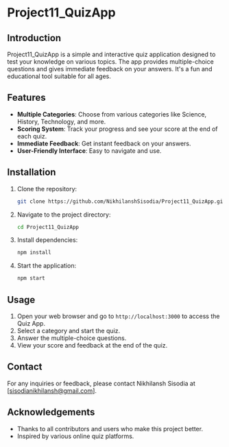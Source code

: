# Project11_QuizApp

## Introduction
Project11_QuizApp is a simple and interactive quiz application designed to test your knowledge on various topics. The app provides multiple-choice questions and gives immediate feedback on your answers. It's a fun and educational tool suitable for all ages.

## Features
- **Multiple Categories**: Choose from various categories like Science, History, Technology, and more.
- **Scoring System**: Track your progress and see your score at the end of each quiz.
- **Immediate Feedback**: Get instant feedback on your answers.
- **User-Friendly Interface**: Easy to navigate and use.

## Installation

1. Clone the repository:
    ```bash
    git clone https://github.com/NikhilanshSisodia/Project11_QuizApp.git
    ```

2. Navigate to the project directory:
    ```bash
    cd Project11_QuizApp
    ```

3. Install dependencies:
    ```bash
    npm install
    ```

4. Start the application:
    ```bash
    npm start
    ```

## Usage
1. Open your web browser and go to `http://localhost:3000` to access the Quiz App.
2. Select a category and start the quiz.
3. Answer the multiple-choice questions.
4. View your score and feedback at the end of the quiz.


## Contact
For any inquiries or feedback, please contact Nikhilansh Sisodia at [sisodianikhilansh@gmail.com].

## Acknowledgements
- Thanks to all contributors and users who make this project better.
- Inspired by various online quiz platforms.

